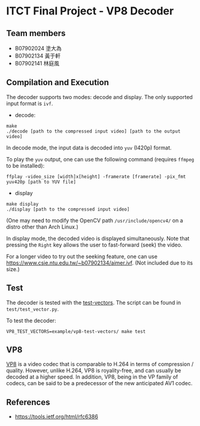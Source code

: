 # ITCT Final Project - VP8 Decoder #

## Team members ##
* B07902024 塗大為
* B07902134 黃于軒
* B07902141 林庭風

## Compilation and Execution ##
The decoder supports two modes: decode and display. The only supported input format is ```ivf```.

* decode:
```
make
./decode [path to the compressed input video] [path to the output video]
```

In decode mode, the input data is decoded into ```yuv``` (I420p) format.

To play the `yuv` output, one can use the following command (requires `ffmpeg` to be installed):

```
ffplay -video_size [width]x[height] -framerate [framerate] -pix_fmt yuv420p [path to YUV file]
```


* display
```
make display
./display [path to the compressed input video]
```

(One may need to modify the OpenCV path `/usr/include/opencv4/` on a distro other than Arch Linux.)

In display mode, the decoded video is displayed simultaneously. Note that pressing the `Right` key allows the user to fast-forward (seek) the video.

For a longer video to try out the seeking feature, one can use <https://www.csie.ntu.edu.tw/~b07902134/aimer.ivf>. (Not included due to its size.)


## Test ## 
The decoder is tested with the [test-vectors](https://github.com/webmproject/vp8-test-vectors). The script can be found in ```test/test_vector.py```.

To test the decoder:

```
VP8_TEST_VECTORS=example/vp8-test-vectors/ make test
```

## VP8 ##
[VP8](https://www.webmproject.org/) is a video codec that is comparable to H.264 in terms of compression / quality. However, unlike H.264, VP8 is royality-free, and can usually be decoded at a higher speed. In addition, VP8, being in the VP family of codecs, can be said to be a predecessor of the new anticipated AV1 codec.


## References ##
* https://tools.ietf.org/html/rfc6386
